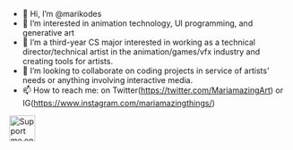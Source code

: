 - 👋 Hi, I’m @marikodes
- 👀 I’m interested in animation technology, UI programming, and generative art
- 🌱 I’m a third-year CS major interested in working as a technical director/technical artist in the animation/games/vfx industry and creating tools for artists.
- 💞️ I’m looking to collaborate on coding projects in service of artists' needs or anything involving interactive media.
- 📫 How to reach me: on Twitter(https://twitter.com/MariamazingArt) or IG(https://www.instagram.com/mariamazingthings/)


<a href='https://ko-fi.com/mariamazing' target='_blank'><img height='35' style='border:0px;height:46px;' src='https://az743702.vo.msecnd.net/cdn/kofi3.png?v=0' border='0' alt='Support me on Ko-fi' />

<!---
marikodes/marikodes is a ✨ special ✨ repository because its `README.md` (this file) appears on your GitHub profile.
You can click the Preview link to take a look at your changes.
--->
